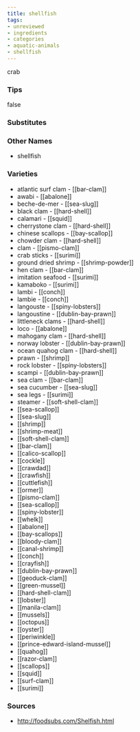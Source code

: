 ```yaml
---
title: shellfish
tags:
- unreviewed
- ingredients
- categories
- aquatic-animals
- shellfish
---
```

crab

### Tips
false

### Substitutes


### Other Names

* shellfish

### Varieties

* atlantic surf clam - [[bar-clam]]
* awabi - [[abalone]]
* beche-de-mer - [[sea-slug]]
* black clam - [[hard-shell]]
* calamari - [[squid]]
* cherrystone clam - [[hard-shell]]
* chinese scallops - [[bay-scallop]]
* chowder clam - [[hard-shell]]
* clam - [[pismo-clam]]
* crab sticks - [[surimi]]
* ground dried shrimp - [[shrimp-powder]]
* hen clam - [[bar-clam]]
* imitation seafood - [[surimi]]
* kamaboko - [[surimi]]
* lambi - [[conch]]
* lambie - [[conch]]
* langouste - [[spiny-lobsters]]
* langoustine - [[dublin-bay-prawn]]
* littleneck clams - [[hard-shell]]
* loco - [[abalone]]
* mahogany clam - [[hard-shell]]
* norway lobster - [[dublin-bay-prawn]]
* ocean quahog clam - [[hard-shell]]
* prawn - [[shrimp]]
* rock lobster - [[spiny-lobsters]]
* scampi - [[dublin-bay-prawn]]
* sea clam - [[bar-clam]]
* sea cucumber - [[sea-slug]]
* sea legs - [[surimi]]
* steamer - [[soft-shell-clam]]
* [[sea-scallop]]
* [[sea-slug]]
* [[shrimp]]
* [[shrimp-meat]]
* [[soft-shell-clam]]
* [[bar-clam]]
* [[calico-scallop]]
* [[cockle]]
* [[crawdad]]
* [[crawfish]]
* [[cuttlefish]]
* [[ormer]]
* [[pismo-clam]]
* [[sea-scallop]]
* [[spiny-lobster]]
* [[whelk]]
* [[abalone]]
* [[bay-scallops]]
* [[bloody-clam]]
* [[canal-shrimp]]
* [[conch]]
* [[crayfish]]
* [[dublin-bay-prawn]]
* [[geoduck-clam]]
* [[green-mussel]]
* [[hard-shell-clam]]
* [[lobster]]
* [[manila-clam]]
* [[mussels]]
* [[octopus]]
* [[oyster]]
* [[periwinkle]]
* [[prince-edward-island-mussel]]
* [[quahog]]
* [[razor-clam]]
* [[scallops]]
* [[squid]]
* [[surf-clam]]
* [[surimi]]

### Sources
* http://foodsubs.com/Shelfish.html
